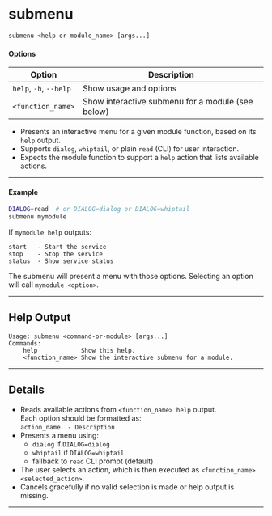 # submenu

```
submenu <help or module_name> [args...]
```

#### Options

| Option              | Description                                                      |
|---------------------|------------------------------------------------------------------|
| `help`, `-h`, `--help` | Show usage and options                                       |
| `<function_name>`   | Show interactive submenu for a module (see below)                |

- Presents an interactive menu for a given module function, based on its `help` output.
- Supports `dialog`, `whiptail`, or plain `read` (CLI) for user interaction.
- Expects the module function to support a `help` action that lists available actions.

---

#### Example

```bash
DIALOG=read  # or DIALOG=dialog or DIALOG=whiptail
submenu mymodule
```

If `mymodule help` outputs:
```
start   - Start the service
stop    - Stop the service
status  - Show service status
```
The submenu will present a menu with those options.
Selecting an option will call `mymodule <option>`.

---

## Help Output

```
Usage: submenu <command-or-module> [args...]
Commands:
	help            Show this help.
	<function_name> Show the interactive submenu for a module.
```

---

## Details

- Reads available actions from `<function_name> help` output.  
  Each option should be formatted as:  
  `action_name  - Description`
- Presents a menu using:
  - `dialog` if `DIALOG=dialog`
  - `whiptail` if `DIALOG=whiptail`
  - fallback to `read` CLI prompt (default)
- The user selects an action, which is then executed as `<function_name> <selected_action>`.
- Cancels gracefully if no valid selection is made or help output is missing.

---
